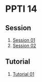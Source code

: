 # PPTI 14

## Session
1. [Session 01](/Session01/README.md)
2. [Session 02](/Session02/readme.md)

## Tutorial
1. [Tutorial 01](/Tutorial)